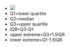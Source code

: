 - <img src="/wikis/2670857615939396646/files/2789673091029773387">
- Q1=lower quartile
- Q2=median
- Q3=upper quartile
- IQR=Q3-Q1
- upper extreme=Q3+1.5IQR
- lower extreme=Q1-1.5IQR
